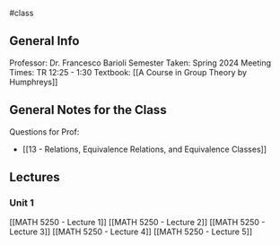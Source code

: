 #class
## General Info
Professor: Dr. Francesco Barioli
Semester Taken: Spring 2024
Meeting Times: TR 12:25 - 1:30
Textbook: [[A Course in Group Theory by Humphreys]]
## General Notes for the Class
Questions for Prof:
- [[13 - Relations, Equivalence Relations, and Equivalence Classes]]
## Lectures
### Unit 1
[[MATH 5250 - Lecture 1]]
[[MATH 5250 - Lecture 2]]
[[MATH 5250 - Lecture 3]]
[[MATH 5250 - Lecture 4]]
[[MATH 5250 - Lecture 5]]